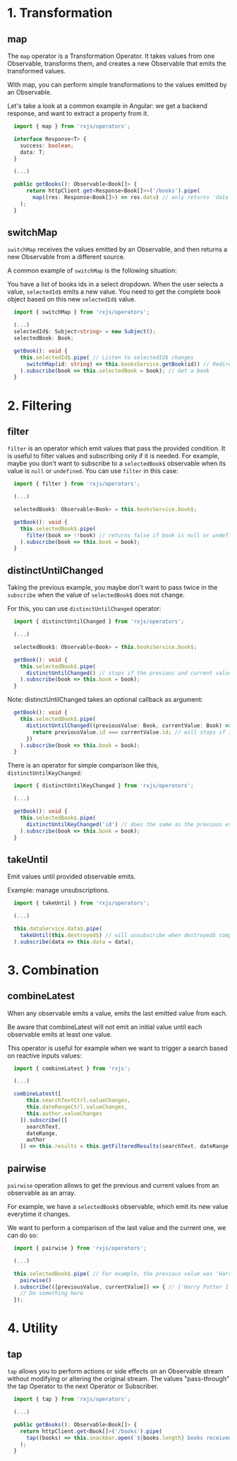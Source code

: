 # 1. Transformation <a id="transformation"></a>

## map <a id="map"></a>

The `map` operator is a Transformation Operator. It takes values from one Observable, transforms them, and creates a new Observable that emits the transformed values.

With map, you can perform simple transformations to the values emitted by an Observable.

Let's take a look at a common example in Angular: we get a backend response, and want to extract a property from it.

```Typescript
  import { map } from 'rxjs/operators';

  interface Response<T> {
    success: boolean;
    data: T;
  }

  (...)

  public getBooks(): Observable<Book[]> {
      return httpClient.get<Response<Book[]>>('/books').pipe(
        map((res: Response<Book[]>) => res.data) // only returns 'data'
    );
  }
```

## switchMap <a id="switchMap"></a>

`switchMap` receives the values emitted by an Observable, and then returns a new Observable from a different source.

A common example of `switchMap` is the following situation:

You have a list of books ids in a select dropdown. When the user selects a value, `selectedId$` emits a new value.
You need to get the complete book object based on this new `selectedId$` value.

```Typescript
  import { switchMap } from 'rxjs/operators';

  (...)
  selectedId$: Subject<string> = new Subject();
  selectedBook: Book;

  getBook(): void {
    this.selectedId$.pipe( // Listen to selectedId$ changes
      switchMap(id: string) => this.booksService.getBook(id)) // Redirects to another observable (http request)
    ).subscribe(book => this.selectedBook = book); // Get a book
  }
```

# 2. Filtering <a id="filtering"></a>

## filter <a id="filter"></a>

`filter` is an operator which emit values that pass the provided condition.
It is useful to filter values and subscribing only if it is needed.
For example, maybe you don't want to subscribe to a `selectedBook$` observable when its value is `null` or `undefined`.
You can use `filter` in this case:

```Typescript
  import { filter } from 'rxjs/operators';

  (...)

  selectedBook$: Observable<Book> = this.booksService.book$;

  getBook(): void {
    this.selectedBook$.pipe(
      filter(book => !!book) // returns false if book is null or undefined, and stops the observable here
    ).subscribe(book => this.book = book);
  }
```

## distinctUntilChanged <a id="distinctUntilChanged"></a>

Taking the previous example, you maybe don't want to pass twice in the `subscribe` when the value of `selectedBook$` does not change.

For this, you can use `distinctUntilChanged` operator:

```Typescript
  import { distinctUntilChanged } from 'rxjs/operators';

  (...)

  selectedBook$: Observable<Book> = this.booksService.book$;

  getBook(): void {
    this.selectedBook$.pipe(
      distinctUntilChanged() // stops if the previous and current values are the same
    ).subscribe(book => this.book = book);
  }
```

Note: distinctUntilChanged takes an optional callback as argument:

```Typescript
  getBook(): void {
    this.selectedBook$.pipe(
      distinctUntilChanged((previousValue: Book, currentValue: Book) => {
        return previousValue.id === currentValue.id; // will stops if ids are the same
      })
    ).subscribe(book => this.book = book);
  }
```

There is an operator for simple comparison like this, `distinctUntilKeyChanged`:

```Typescript
  import { distinctUntilKeyChanged } from 'rxjs/operators';

  (...)

  getBook(): void {
    this.selectedBook$.pipe(
      distinctUntilKeyChanged('id') // does the same as the previous example
    ).subscribe(book => this.book = book);
  }
```

## takeUntil <a id="takeUntil"></a>

Emit values until provided observable emits.

Example: manage unsubscriptions.

```Typescript
  import { takeUntil } from 'rxjs/operators';

  (...)

  this.dataService.data$.pipe(
    takeUntil(this.destroyed$) // will unsubscribe when destroyed$ completes
  ).subscribe(data => this.data = data);
```

# 3. Combination <a id="combination"></a>

## combineLatest <a id="combineLatest"></a>

When any observable emits a value, emits the last emitted value from each.

Be aware that combineLatest will not emit an initial value until each observable emits at least one value.

This operator is useful for example when we want to trigger a search based on reactive inputs values:

```Typescript
  import { combineLatest } from 'rxjs';

  (...)

  combineLatest([
      this.searchTextCtrl.valueChanges,
      this.dateRangeCtrl.valueChanges,
      this.author.valueChanges
    ]).subscribe(([
      searchText,
      dateRange,
      author
    ]) => this.results = this.getFilteredResults(searchText, dateRange, author));

```

## pairwise <a id="pairwise"></a>

`pairwise` operation allows to get the previous and current values from an observable as an array.

For example, we have a `selectedBook$` observable, which emit its new value everytime it changes.

We want to perform a comparison of the last value and the current one, we can do so:

```Typescript
  import { pairwise } from 'rxjs/operators';

  (...)

  this.selectedBook$.pipe( // For example, the previous value was 'Harry Potter 1' and the new one is '1984'
    pairwise()
  ).subscribe(([previousValue, currentValue]) => { // ['Harry Potter 1', '1984']
    // Do something here
  });

```

# 4. Utility <a id="utility"></a>

## tap <a id="tap"></a>

`tap` allows you to perform actions or side effects on an Observable stream without modifying or altering the original stream. The values "pass-through" the tap Operator to the next Operator or Subscriber.

```Typescript
  import { tap } from 'rxjs/operators';

  (...)

  public getBooks(): Observable<Book[]> {
    return httpClient.get<Book[]>('/books').pipe(
      tap((books) => this.snackbar.open(`${books.length} books received!`)) // action performed without altering the observable
    );
  }
```
